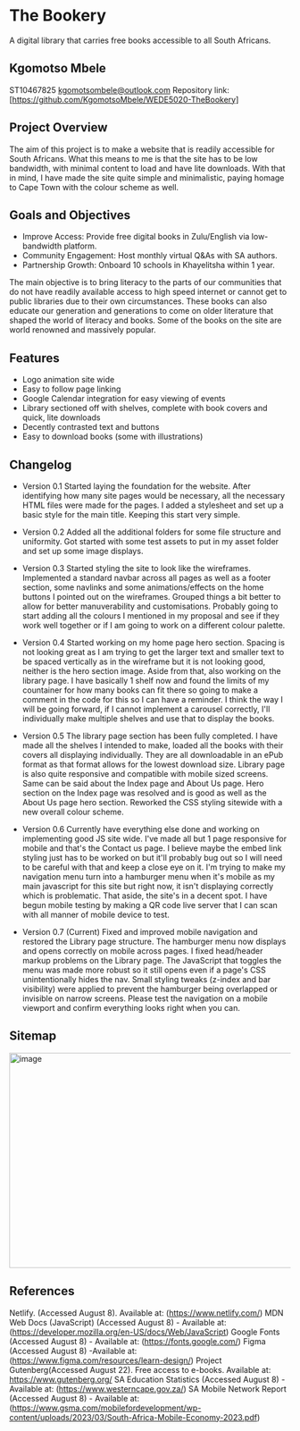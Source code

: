 
# The Bookery

A digital library that carries free books accessible to all South Africans.

## Kgomotso Mbele
ST10467825 
kgomotsombele@outlook.com
Repository link: [https://github.com/KgomotsoMbele/WEDE5020-TheBookery]

## Project Overview
The aim of this project is to make a website that is readily accessible for South Africans.
What this means to me is that the site has to be low bandwidth, with minimal content to load and have lite downloads.
With that in mind, I have made the site quite simple and minimalistic, paying homage to Cape Town with the colour scheme as well.

## Goals and Objectives
- Improve Access: Provide free digital books in Zulu/English via low-bandwidth platform.  
- Community Engagement: Host monthly virtual Q&As with SA authors.  
- Partnership Growth: Onboard 10 schools in Khayelitsha within 1 year.

The main objective is to bring literacy to the parts of our communities that do not have readily available access to high speed internet
or cannot get to public libraries due to their own circumstances. These books can also educate our generation and generations
to come on older literature that shaped the world of literacy and books. Some of the books on the site are 
world renowned and massively popular.

## Features
- Logo animation site wide
- Easy to follow page linking
- Google Calendar integration for easy viewing of events
- Library sectioned off with shelves, complete with book covers and quick, lite downloads
- Decently contrasted text and buttons
- Easy to download books (some with illustrations)

## Changelog
 - Version 0.1
 Started laying the foundation for the website. After identifying how many site pages would be necessary, all the necessary HTML files were made for the pages.
 I added a stylesheet and set up a basic style for the main title.
 Keeping this start very simple.
 
 - Version 0.2
 Added all the additional folders for some file structure and uniformity.
 Got started with some test assets to put in my asset folder and set up some image displays.

 - Version 0.3 
Started styling the site to look like the wireframes. Implemented a standard navbar across all pages as well as a footer section, some navlinks and some animations/effects on the home buttons I pointed out on the wireframes. Grouped things a bit better to allow for better manuverability and customisations. Probably going to start adding all the colours I mentioned in my proposal and see if they work well together or if I am going to work on a different colour palette.

- Version 0.4
Started working on my home page hero section. Spacing is not looking great as I am trying to get the larger text and smaller text to be spaced vertically as in the wireframe but it is not looking good, neither is the hero section image. Aside from that, also working on the library page. I have basically 1 shelf now and found the limits of my countainer for how many books can fit there so going to make a comment in the code for this so I can have a reminder. I think the way I will be going forward, if I cannot implement a carousel correctly, I'll individually make multiple shelves and use that to display the books.

- Version 0.5
The library page section has been fully completed. I have made all the shelves I intended to make, loaded all the books with their covers all displaying individually. They are all downloadable in an ePub format as that format allows for the lowest download size. Library page is also quite responsive and compatible with mobile sized screens. Same can be said about the Index page and About Us page. Hero section on the Index page was resolved and is good as well as the About Us page hero section. Reworked the CSS styling sitewide with a new overall colour scheme.

- Version 0.6 
Currently have everything else done and working on implementing good JS site wide. I've made all but 1 page responsive for mobile and that's the Contact us page. I believe maybe the embed link styling just has to be worked on but it'll probably bug out so I will need to be careful with that and keep a close eye on it. I'm trying to make my navigation menu turn into a hamburger menu when it's mobile as my main javascript for this site but right now, it isn't displaying correctly which is problematic. That aside, the site's in a decent spot. I have begun mobile testing by making a QR code live server that I can scan with all manner of mobile device to test.

- Version 0.7 (Current)
Fixed and improved mobile navigation and restored the Library page structure. The hamburger menu now displays and opens correctly on mobile across pages. I fixed head/header markup problems on the Library page. The JavaScript that toggles the menu was made more robust so it still opens even if a page's CSS unintentionally hides the nav. Small styling tweaks (z-index and bar visibility) were applied to prevent the hamburger being overlapped or invisible on narrow screens. Please test the navigation on a mobile viewport and confirm everything looks right when you can. 
 
## Sitemap
<img width="994" height="385" alt="image" src="https://github.com/user-attachments/assets/01aa19e6-59a7-4c6d-8018-8a8ebbcb1698" />

## References  
Netlify. (Accessed August 8). Available at:  (https://www.netlify.com/)
MDN Web Docs (JavaScript) (Accessed August 8) - Available at:   (https://developer.mozilla.org/en-US/docs/Web/JavaScript)
Google Fonts (Accessed August 8) - Available at:   (https://fonts.google.com/)
Figma (Accessed August 8) -Available at:  (https://www.figma.com/resources/learn-design/)
Project Gutenberg(Accessed August 22). Free access to e-books. Available at: <https://www.gutenberg.org/>
SA Education Statistics (Accessed August 8) - Available at:  (https://www.westerncape.gov.za/)
SA Mobile Network Report (Accessed August 8)  - Available at:  (https://www.gsma.com/mobilefordevelopment/wp-content/uploads/2023/03/South-Africa-Mobile-Economy-2023.pdf)

